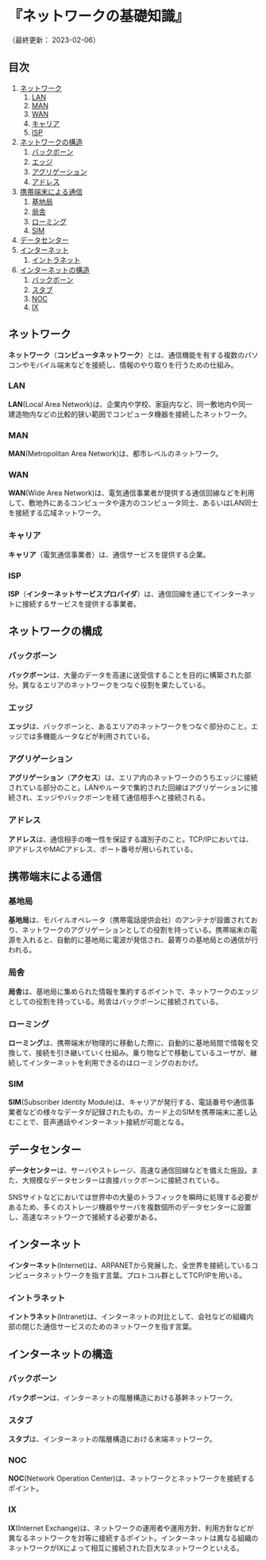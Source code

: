 # 『ネットワークの基礎知識』

（最終更新： 2023-02-06）


## 目次

1. [ネットワーク](#ネットワーク)
	1. [LAN](#lan)
	1. [MAN](#man)
	1. [WAN](#wan)
	1. [キャリア](#キャリア)
	1. [ISP](#isp)
1. [ネットワークの構造](#ネットワークの構造)
	1. [バックボーン](#バックボーン)
	1. [エッジ](#エッジ)
	1. [アグリゲーション](#アグリゲーション)
	1. [アドレス](#アドレス)
1. [携帯端末による通信](#携帯端末による通信)
	1. [基地局](#基地局)
	1. [局舎](#局舎)
	1. [ローミング](#ローミング)
	1. [SIM](#sim)
1. [データセンター](#データセンター)
1. [インターネット](#インターネット)
	1. [イントラネット](#イントラネット)
1. [インターネットの構造](#インターネットの構造)
	1. [バックボーン](#バックボーン-1)
	1. [スタブ](#スタブ)
	1. [NOC](#noc)
	1. [IX](#ix)


## ネットワーク

**ネットワーク**（**コンピュータネットワーク**）とは、通信機能を有する複数のパソコンやモバイル端末などを接続し、情報のやり取りを行うための仕組み。

### LAN

**LAN**(Local Area Network)は、企業内や学校、家庭内など、同一敷地内や同一建造物内などの比較的狭い範囲でコンピュータ機器を接続したネットワーク。

### MAN

**MAN**(Metropolitan Area Network)は、都市レベルのネットワーク。

### WAN

**WAN**(Wide Area Network)は、電気通信事業者が提供する通信回線などを利用して、敷地外にあるコンピュータや遠方のコンピュータ同士、あるいはLAN同士を接続する広域ネットワーク。

### キャリア

**キャリア**（電気通信事業者）は、通信サービスを提供する企業。

### ISP

**ISP**（**インターネットサービスプロバイダ**）は、通信回線を通じてインターネットに接続するサービスを提供する事業者。


## ネットワークの構成

### バックボーン

**バックボーン**は、大量のデータを高速に送受信することを目的に構築された部分。異なるエリアのネットワークをつなぐ役割を果たしている。

### エッジ

**エッジ**は、バックボーンと、あるエリアのネットワークをつなぐ部分のこと。エッジでは多機能ルータなどが利用されている。

### アグリゲーション

**アグリゲーション**（**アクセス**）は、エリア内のネットワークのうちエッジに接続されている部分のこと。LANやルータで集約された回線はアグリゲーションに接続され、エッジやバックボーンを経て通信相手へと接続される。

### アドレス

**アドレス**は、通信相手の唯一性を保証する識別子のこと。TCP/IPにおいては、IPアドレスやMACアドレス、ポート番号が用いられている。


## 携帯端末による通信

### 基地局

**基地局**は、モバイルオペレータ（携帯電話提供会社）のアンテナが設置されており、ネットワークのアグリゲーションとしての役割を持っている。携帯端末の電源を入れると、自動的に基地局に電波が発信され、最寄りの基地局との通信が行われる。

### 局舎

**局舎**は、基地局に集められた情報を集約するポイントで、ネットワークのエッジとしての役割を持っている。局舎はバックボーンに接続されている。

### ローミング

**ローミング**は、携帯端末が物理的に移動した際に、自動的に基地局間で情報を交換して、接続を引き継いていく仕組み。乗り物などで移動しているユーザが、継続してインターネットを利用できるのはローミングのおかげ。

### SIM

**SIM**(Subscriber Identity Module)は、キャリアが発行する、電話番号や通信事業者などの様々なデータが記録されたもの。カード上のSIMを携帯端末に差し込むことで、音声通話やインターネット接続が可能となる。


## データセンター

**データセンター**は、サーバやストレージ、高速な通信回線などを備えた施設。また、大規模なデータセンターは直接バックボーンに接続されている。

SNSサイトなどにおいては世界中の大量のトラフィックを瞬時に処理する必要があるため、多くのストレージ機器やサーバを複数個所のデータセンターに設置し、高速なネットワークで接続する必要がある。


## インターネット

**インターネット**(Internet)は、ARPANETから発展した、全世界を接続しているコンピュータネットワークを指す言葉。プロトコル群としてTCP/IPを用いる。

### イントラネット

**イントラネット**(Intranet)は、インターネットの対比として、会社などの組織内部の閉じた通信サービスのためのネットワークを指す言葉。


## インターネットの構造

### バックボーン

**バックボーン**は、インターネットの階層構造における基幹ネットワーク。

### スタブ

**スタブ**は、インターネットの階層構造における末端ネットワーク。

### NOC

**NOC**(Network Operation Center)は、ネットワークとネットワークを接続するポイント。

### IX

**IX**(Internet Exchange)は、ネットワークの運用者や運用方針、利用方針などが異なるネットワークを対等に接続するポイント。インターネットは異なる組織のネットワークがIXによって相互に接続された巨大なネットワークといえる。
